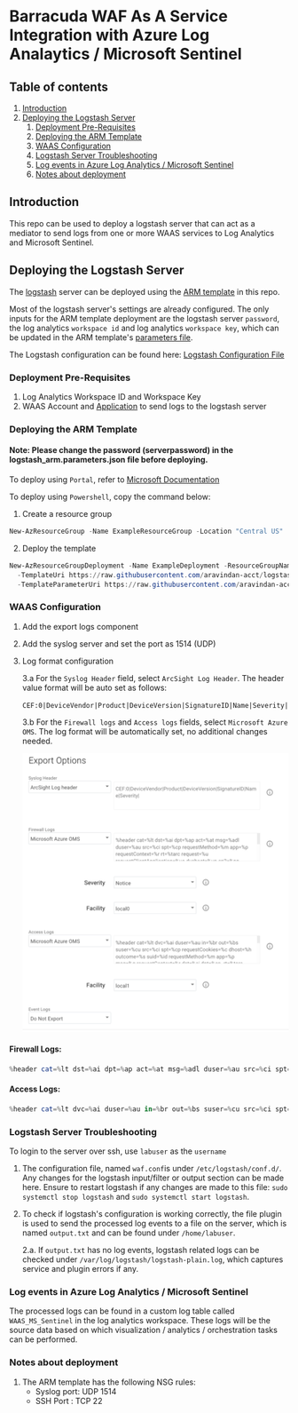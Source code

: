 # Barracuda WAF As A Service Integration with Azure Log Analaytics / Microsoft Sentinel

## Table of contents
1. [Introduction](#introduction)
2. [Deploying the Logstash Server](#deploying-the-logstash-server)
    1. [Deployment Pre-Requisites](#deployment-pre-requisites)
    2. [Deploying the ARM Template](#deploying-the-arm-template)
    3. [WAAS Configuration](#waas-configuration)
    4. [Logstash Server Troubleshooting](#logstash-server-troubleshooting)
    5. [Log events in Azure Log Analytics / Microsoft Sentinel](#log-events-in-azure-log-analytics--microsoft-sentinel)
    6. [Notes about deployment](#notes-about-deployment)
## Introduction
This repo can be used to deploy a logstash server that can act as a mediator to send logs from one or more WAAS services to Log Analytics and Microsoft Sentinel.

## Deploying the Logstash Server
The [logstash](https://www.elastic.co/guide/en/logstash/current/introduction.html) server can be deployed using the [ARM template](https://raw.githubusercontent.com/aravindan-acct/logstash_arm/main/logstash_arm.json) in this repo. 

Most of the logstash server's settings are already configured. The only inputs for the ARM template deployment are the logstash server `password`, the log analytics `workspace id` and log analytics `workspace key`, which can be updated in the ARM template's [parameters file](https://raw.githubusercontent.com/aravindan-acct/logstash_arm/main/logstash_arm.parameters.json). 

The Logstash configuration can be found here: [Logstash Configuration File](https://github.com/aravindan-acct/logstash_arm/blob/main/scripts/waf.conf)

### Deployment Pre-Requisites

1. Log Analytics Workspace ID and Workspace Key
2. WAAS Account and [Application](https://campus.barracuda.com/doc/77399164/) to send logs to the logstash server

### Deploying the ARM Template

#### Note: Please change the password (serverpassword) in the logstash_arm.parameters.json file before deploying.

To deploy using `Portal`, refer to [Microsoft Documentation](https://learn.microsoft.com/en-us/azure/azure-resource-manager/templates/deploy-portal)

To deploy using `Powershell`, copy the command below:

1. Create a resource group

```powershell
New-AzResourceGroup -Name ExampleResourceGroup -Location "Central US"
```

2. Deploy the template

```powershell
New-AzResourceGroupDeployment -Name ExampleDeployment -ResourceGroupName ExampleResourceGroup `
  -TemplateUri https://raw.githubusercontent.com/aravindan-acct/logstash_arm/main/logstash_arm.json `
  -TemplateParameterUri https://raw.githubusercontent.com/aravindan-acct/logstash_arm/main/logstash_arm.parameters.json
```


### WAAS Configuration
1. Add the export logs component
2. Add the syslog server and set the port as 1514 (UDP)
3. Log format configuration

    3.a For the `Syslog Header` field, select `ArcSight Log Header`. The header value format will be auto set as follows:

    ```CEF:0|DeviceVendor|Product|DeviceVersion|SignatureID|Name|Severity|```

    3.b For the `Firewall logs` and `Access logs` fields, select `Microsoft Azure OMS`. The log format will be automatically set, no additional changes needed.


   ![alt text](https://github.com/aravindan-acct/logstash_arm/blob/main/images/waas_export_logs.png?raw=true)

#### Firewall Logs:
    
```powershell 
%header cat=%lt dst=%ai dpt=%ap act=%at msg=%adl duser=%au src=%ci spt=%cp requestMethod=%m app=%p requestContext=%r rt=%tarc request=%u requestClientApplication=%ua dvchost=%un cn2=%pp cn2Label=ProxyPort cs1=%ri cs1Label=RuleID cs2=%fa cs2Label=FollowUpAction cs3=%rt cs3Label=RuleType cs4=%ag cs4Label=AttackGroup cs5=%px cs5Label=ProxyIP cs6=%sid cs6Label=SessionID destinationServiceName=%sn
```


#### Access Logs:

```powershell
%header cat=%lt dvc=%ai duser=%au in=%br out=%bs suser=%cu src=%ci spt=%cp requestCookies=%c dhost=%h outcome=%s suid=%id requestMethod=%m app=%p msg=%q requestContext=%r dst=%si dpt=%sp  rt=%tarc request=%u requestClientApplication=%ua dvchost=%un cs1Label=ClientType cs1=%ct cs2Label=Protected cs2=%pf cs3Label=ProxyIP cs3=%px cs4Label=ProfileMatched cs4=%pmf cs6Label=WFMatched cs6=%wmf cn1Label=ServicePort cn1=%ap cn2Label=CacheHit cn2=%ch cn3Label=ProxyPort cn3=%pp flexNumber1Label=ServerTime(ms) flexNumber1=%st flexNumber2Label=TimeTaken(ms) flexNumber2=%tt flexString1Label=ProtocolVersion flexString1=%v BarracudaWafCustomHeader1=%cs1 BarracudaWafCustomHeader2=%cs2 BarracudaWafCustomHeader3=%cs3 BarracudaWafResponseType=%rtf BarracudaWafSessionID=%sid destinationServiceName=%sn
```


### Logstash Server Troubleshooting

To login to the server over ssh, use `labuser` as the `username`

1. The configuration file, named `waf.conf`is under `/etc/logstash/conf.d/`. Any changes for the logstash input/filter or output section can be made here. Ensure to restart logstash if any changes are made to this file: `sudo systemctl stop logstash` and `sudo systemctl start logstash`.

2. To check if logstash's configuration is working correctly, the file plugin is used to send the processed log events to a file on the server, which is named `output.txt` and can be found under `/home/labuser`.

    2.a. If `output.txt` has no log events, logstash related logs can be checked under `/var/log/logstash/logstash-plain.log`, which captures service and plugin errors if any.

### Log events in Azure Log Analytics / Microsoft Sentinel

The processed logs can be found in a custom log table called `WAAS_MS_Sentinel` in the log analytics workspace. These logs will be the source data based on which visualization / analytics / orchestration tasks can be performed.

### Notes about deployment 

1. The ARM template has the following NSG rules: 
    - Syslog port: UDP 1514
    - SSH Port : TCP 22 
